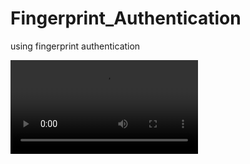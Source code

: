 # Fingerprint_Authentication
using fingerprint authentication

<video autoplay loop>
<source src="./fingerprint_authentication_video.mp4" type="video/mp4">
</video>

